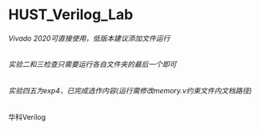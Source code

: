 # HUST_Verilog_Lab
###### Vivado 2020可直接使用，低版本建议添加文件运行
###### 实验二和三检查只需要运行各自文件夹的最后一个即可
###### 实验四五为exp4，已完成选作内容(运行需修改memory.v约束文件内文档路径)
华科Verilog
